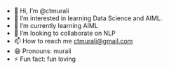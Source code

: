- 👋 Hi, I’m @ctmurali
- 👀 I’m interested in learning Data Science and AIML.
- 🌱 I’m currently learning AIML
- 💞️ I’m looking to collaborate on NLP
- 📫 How to reach me ctmurali@gmail.com
- 😄 Pronouns: murali
- ⚡ Fun fact: fun loving
  

<!---
ctmurali/ctmurali is a ✨ special ✨ repository because its `README.md` (this file) appears on your GitHub profile.
You can click the Preview link to take a look at your changes.
--->
